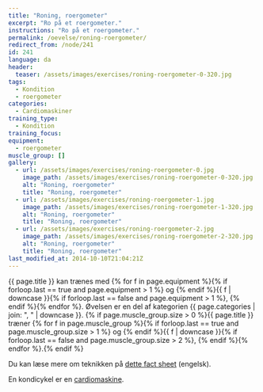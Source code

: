 ```yaml
---
title: "Roning, roergometer"
excerpt: "Ro på et roergometer."
instructions: "Ro på et roergometer."
permalink: /oevelse/roning-roergometer/
redirect_from: /node/241
id: 241
language: da
header:
  teaser: /assets/images/exercises/roning-roergometer-0-320.jpg
tags:
  - Kondition
  - roergometer
categories:
  - Cardiomaskiner
training_type:
  - Kondition
training_focus:
equipment:
  - roergometer
muscle_group: []
gallery:
  - url: /assets/images/exercises/roning-roergometer-0.jpg
    image_path: /assets/images/exercises/roning-roergometer-0-320.jpg
    alt: "Roning, roergometer"
    title: "Roning, roergometer"
  - url: /assets/images/exercises/roning-roergometer-1.jpg
    image_path: /assets/images/exercises/roning-roergometer-1-320.jpg
    alt: "Roning, roergometer"
    title: "Roning, roergometer"
  - url: /assets/images/exercises/roning-roergometer-2.jpg
    image_path: /assets/images/exercises/roning-roergometer-2-320.jpg
    alt: "Roning, roergometer"
    title: "Roning, roergometer"
last_modified_at: 2014-10-10T21:04:21Z
---
```

{{ page.title }} kan trænes med {% for f in page.equipment %}{% if forloop.last == true and page.equipment > 1 %} og {% endif %}{{ f | downcase  }}{% if forloop.last == false and page.equipment > 1 %}, {% endif %}{% endfor %}. Øvelsen er en del af kategorien {{ page.categories | join: ", " | downcase }}. {% if page.muscle_group.size > 0 %}{{ page.title }} træner {% for f in page.muscle_group %}{% if forloop.last == true and page.muscle_group.size > 1 %} og {% endif %}{{ f | downcase }}{% if forloop.last == false and page.muscle_group.size > 2 %}, {% endif %}{% endfor %}.{% endif %}

Du kan læse mere om teknikken på [dette fact sheet](https://concept2.co.uk/assets/docs/factsheet2.pdf) (engelsk).

En kondicykel er en [cardiomaskine](/bedste-cardiomaskiner/).
